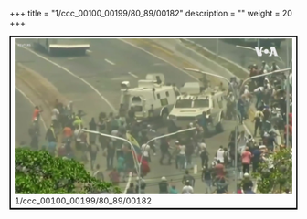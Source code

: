+++
title = "1/ccc_00100_00199/80_89/00182"
description = ""
weight = 20
+++

<table style="border:2px solid black;max-width:800px;max-height:800px;" 
><tr><td>
<img class="center-fit-jpg"
src="/jpg_/aaa_20190430_NxaOmWaI8sI_00181.jpg">
1/ccc_00100_00199/80_89/00182
</img></td></tr></table>
